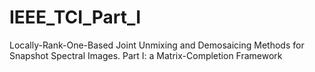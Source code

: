 # IEEE_TCI_Part_I
 Locally-Rank-One-Based Joint Unmixing and Demosaicing Methods for Snapshot Spectral Images. Part I: a Matrix-Completion Framework
